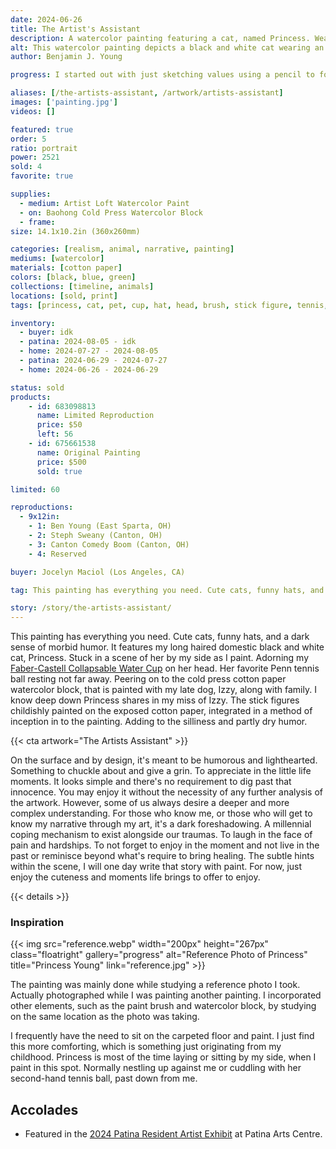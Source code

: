 ```yaml
---
date: 2024-06-26
title: The Artist's Assistant
description: A watercolor painting featuring a cat, named Princess. Wearing a water cup as a hat on her head. As she sits and watches the artist paint.
alt: This watercolor painting depicts a black and white cat wearing an upside-down green water cup on its head, sitting beside a tennis ball and a painting of a stick-figure family, with a paintbrush resting nearby.
author: Benjamin J. Young

progress: I started out with just sketching values using a pencil to form the shapes. Then, layer by layer, added the color. This painting is special in the fact I left the bare cotton paper exposed in the inception of it's self on the watercolor block in the painting. As well as finding a subtle way to integrate my signature in to the painting, on the painted painting it's self...

aliases: [/the-artists-assistant, /artwork/artists-assistant]
images: ['painting.jpg']
videos: []

featured: true
order: 5
ratio: portrait
power: 2521
sold: 4
favorite: true

supplies:
  - medium: Artist Loft Watercolor Paint
  - on: Baohong Cold Press Watercolor Block
  - frame: 
size: 14.1x10.2in (360x260mm)

categories: [realism, animal, narrative, painting]
mediums: [watercolor]
materials: [cotton paper]
colors: [black, blue, green]
collections: [timeline, animals]
locations: [sold, print]
tags: [princess, cat, pet, cup, hat, head, brush, stick figure, tennis, ball, inception, humor, funny, lighthearted, childish, morbid, foreshadowing, loss, ben, aj, marcus, audrey, izzy, indoors, warm, number two]

inventory:
  - buyer: idk
  - patina: 2024-08-05 - idk
  - home: 2024-07-27 - 2024-08-05
  - patina: 2024-06-29 - 2024-07-27
  - home: 2024-06-26 - 2024-06-29

status: sold
products:
    - id: 683098813
      name: Limited Reproduction
      price: $50
      left: 56
    - id: 675661538
      name: Original Painting
      price: $500
      sold: true

limited: 60

reproductions:
  - 9x12in:
    - 1: Ben Young (East Sparta, OH)
    - 2: Steph Sweany (Canton, OH)
    - 3: Canton Comedy Boom (Canton, OH)
    - 4: Reserved

buyer: Jocelyn Maciol (Los Angeles, CA)

tag: This painting has everything you need. Cute cats, funny hats, and a dark sense of morbid humor. It features my long haired domestic black and white cat, Princess. Stuck in a scene of her by my side as I paint. Adorning my watercolor cup on her head. Her favorite Penn tennis ball resting not far away. Peering on to the cold press cotton paper watercolor block, that is painted with my late dog, Izzy, along with family. I know deep down Princess shares in my miss of Izzy. The stick figures childishly painted on the exposed cotton paper, integrated in a method of inception in to the painting. Adding to the silliness and partly dry humor.

story: /story/the-artists-assistant/
---
```


This painting has everything you need. Cute cats, funny hats, and a dark sense of morbid humor. It features my long haired domestic black and white cat, Princess. Stuck in a scene of her by my side as I paint. Adorning my [Faber-Castell Collapsable Water Cup](https://www.fabercastell.com/products/collapsible-water-cup-770310) on her head. Her favorite Penn tennis ball resting not far away. Peering on to the cold press cotton paper watercolor block, that is painted with my late dog, Izzy, along with family. I know deep down Princess shares in my miss of Izzy. The stick figures childishly painted on the exposed cotton paper, integrated in a method of inception in to the painting. Adding to the silliness and partly dry humor.

<!--more-->

{{< cta artwork="The Artists Assistant" >}}

On the surface and by design, it's meant to be humorous and lighthearted. Something to chuckle about and give a grin. To appreciate in the little life moments. It looks simple and there's no requirement to dig past that innocence. You may enjoy it without the necessity of any further analysis of the artwork. However, some of us always desire a deeper and more complex understanding. For those who know me, or those who will get to know my narrative through my art, it's a dark foreshadowing. A millennial coping mechanism to exist alongside our traumas. To laugh in the face of pain and hardships. To not forget to enjoy in the moment and not live in the past or reminisce beyond what's require to bring healing. The subtle hints within the scene, I will one day write that story with paint. For now, just enjoy the cuteness and moments life brings to offer to enjoy.

{{< details >}}

### Inspiration ###

{{< img src="reference.webp" width="200px" height="267px" class="floatright" gallery="progress" alt="Reference Photo of Princess" title="Princess Young" link="reference.jpg" >}}

The painting was mainly done while studying a reference photo I took. Actually photographed while I was painting another painting. I incorporated other elements, such as the paint brush and watercolor block, by studying on the same location as the photo was taking.

I frequently have the need to sit on the carpeted floor and paint. I just find this more comforting, which is something just originating from my childhood. Princess is most of the time laying or sitting by my side, when I paint in this spot. Normally nestling up against me or cuddling with her second-hand tennis ball, past down from me.

## Accolades ##

* Featured in the [2024 Patina Resident Artist Exhibit](https://www.facebook.com/events/512553025101953) at Patina Arts Centre.